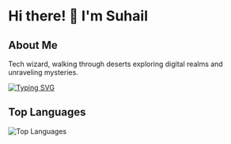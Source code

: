 # Hi there! 👋 I'm Suhail



## About Me

Tech wizard, walking through deserts exploring digital realms and unraveling mysteries.

[![Typing SVG](https://readme-typing-svg.demolab.com/?lines=Developer;Creator;Innovator&font=Fira%20Code&center=true&width=380&height=50)](https://git.io/typing-svg)

## Top Languages

![Top Languages](https://github-readme-stats.vercel.app/api/top-langs/?username=binghzal&layout=compact&theme=default)
